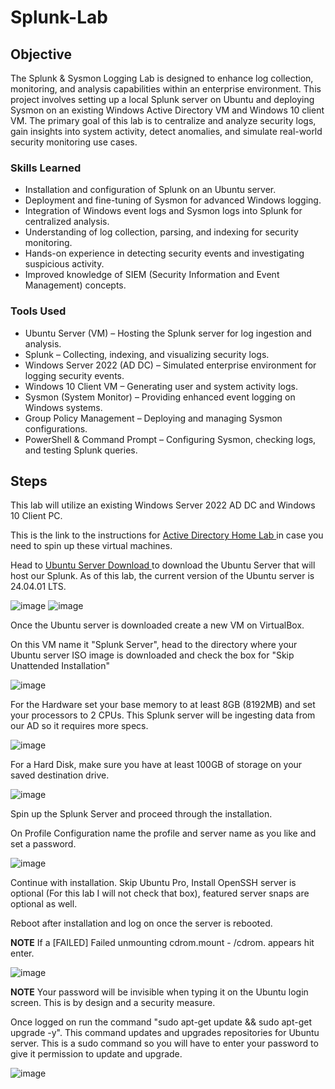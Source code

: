 # Splunk-Lab

## Objective

The Splunk & Sysmon Logging Lab is designed to enhance log collection, monitoring, and analysis capabilities within an enterprise environment. This project involves setting up a local Splunk server on Ubuntu and deploying Sysmon on an existing Windows Active Directory VM and Windows 10 client VM. The primary goal of this lab is to centralize and analyze security logs, gain insights into system activity, detect anomalies, and simulate real-world security monitoring use cases.

### Skills Learned

- Installation and configuration of Splunk on an Ubuntu server.
- Deployment and fine-tuning of Sysmon for advanced Windows logging.
- Integration of Windows event logs and Sysmon logs into Splunk for centralized analysis.
- Understanding of log collection, parsing, and indexing for security monitoring.
- Hands-on experience in detecting security events and investigating suspicious activity.
- Improved knowledge of SIEM (Security Information and Event Management) concepts.

### Tools Used

- Ubuntu Server (VM) – Hosting the Splunk server for log ingestion and analysis.
- Splunk – Collecting, indexing, and visualizing security logs.
- Windows Server 2022 (AD DC) – Simulated enterprise environment for logging security events.
- Windows 10 Client VM – Generating user and system activity logs.
- Sysmon (System Monitor) – Providing enhanced event logging on Windows systems.
- Group Policy Management – Deploying and managing Sysmon configurations.
- PowerShell & Command Prompt – Configuring Sysmon, checking logs, and testing Splunk queries.

## Steps

This lab will utilize an existing Windows Server 2022 AD DC and Windows 10 Client PC.

This is the link to the instructions for <a href="https://github.com/christianclark123/Active-Directory/tree/main">Active Directory Home Lab </a> in case you need to spin up these virtual machines. 

Head to <a href="https://ubuntu.com/server">Ubuntu Server Download </a> to download the Ubuntu Server that will host our Splunk. As of this lab, the current version of the Ubuntu server is 24.04.01 LTS.

![image](https://github.com/user-attachments/assets/dcef6435-84fa-4620-a892-961ef9915587)
![image](https://github.com/user-attachments/assets/644900a3-b50a-478d-a955-bae0f8a89664)

Once the Ubuntu server is downloaded create a new VM on VirtualBox.

On this VM name it "Splunk Server", head to the directory where your Ubuntu server ISO image is downloaded and check the box for "Skip Unattended Installation"

![image](https://github.com/user-attachments/assets/e84c27c7-165b-4d2d-9006-665d41040ee2)

For the Hardware set your base memory to at least 8GB (8192MB) and set your processors to 2 CPUs. This Splunk server will be ingesting data from our AD so it requires more specs. 

![image](https://github.com/user-attachments/assets/e0e65e7c-20f3-4c83-91ab-0e1e3cdaa47b)

For a Hard Disk, make sure you have at least 100GB of storage on your saved destination drive.

![image](https://github.com/user-attachments/assets/e3d39411-66eb-4d40-b11c-c64d1bc45704)

Spin up the Splunk Server and proceed through the installation.

On Profile Configuration name the profile and server name as you like and set a password.

![image](https://github.com/user-attachments/assets/31d78559-c968-444a-ba8a-d3ba930aceb7)

Continue with installation. Skip Ubuntu Pro, Install OpenSSH server is optional (For this lab I will not check that box), featured server snaps are optional as well. 

Reboot after installation and log on once the server is rebooted.

**NOTE** If a [FAILED] Failed unmounting cdrom.mount - /cdrom. appears hit enter.

![image](https://github.com/user-attachments/assets/c36557d5-2c0b-456b-8eb9-f4982a4cd8af)

**NOTE** Your password will be invisible when typing it on the Ubuntu login screen. This is by design and a security measure. 

Once logged on run the command "sudo apt-get update && sudo apt-get upgrade -y". This command updates and upgrades repositories for Ubuntu server. This is a sudo command so you will have to enter your password to give it permission to update and upgrade. 

![image](https://github.com/user-attachments/assets/dc7cde05-a22b-4469-bceb-d9ed4ee03ef2)

